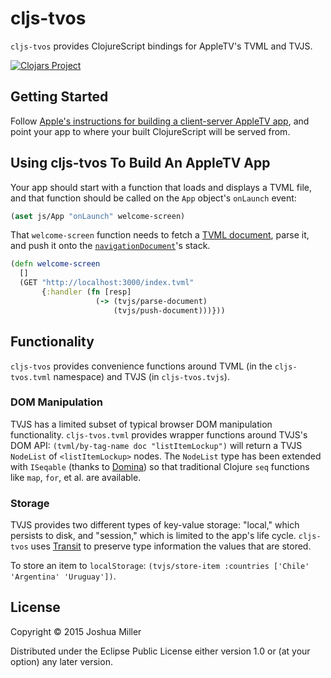 # cljs-tvos

`cljs-tvos` provides ClojureScript bindings for AppleTV's TVML and TVJS.

[![Clojars Project](http://clojars.org/cljs-tvos/latest-version.svg)](http://clojars.org/cljs-tvos)

## Getting Started

Follow
[Apple's instructions for building a client-server AppleTV app](https://developer.apple.com/library/prerelease/tvos/documentation/General/Conceptual/AppleTV_PG/YourFirstAppleTVApp.html#//apple_ref/doc/uid/TP40015241-CH3-SW1),
and point your app to where your built ClojureScript will be served
from.

## Using cljs-tvos To Build An AppleTV App

Your app should start with a function that loads and displays a TVML
file, and that function should be called on the `App` object's
`onLaunch` event:

```clojure
(aset js/App "onLaunch" welcome-screen)
```

That `welcome-screen` function needs to fetch a [TVML document](https://developer.apple.com/library/prerelease/tvos/documentation/LanguagesUtilities/Conceptual/ATV_Template_Guide/), parse
it, and push it onto the
[`navigationDocument`](https://developer.apple.com/library/prerelease/tvos/documentation/TVMLJS/Reference/TVJSNavigationDocument_Ref/index.html#//apple_ref/javascript/cl/NavigationDocument)'s
stack.

```clojure
(defn welcome-screen
  []
  (GET "http://localhost:3000/index.tvml"
       {:handler (fn [resp]
                   (-> (tvjs/parse-document)
                       (tvjs/push-document)))}))
```

## Functionality

`cljs-tvos` provides convenience functions around TVML (in the
`cljs-tvos.tvml` namespace) and TVJS (in `cljs-tvos.tvjs`).

### DOM Manipulation

TVJS has a limited subset of typical browser DOM manipulation
functionality. `cljs-tvos.tvml` provides wrapper functions around
TVJS's DOM API: `(tvml/by-tag-name doc "listItemLockup")` will return
a TVJS `NodeList` of `<listItemLockup>` nodes. The `NodeList` type has
been extended with `ISeqable` (thanks to
[Domina](https://github.com/levand/domina)) so that traditional
Clojure `seq` functions like `map`, `for`, et al. are available.

### Storage

TVJS provides two different types of key-value storage: "local," which
persists to disk, and "session," which is limited to the app's life cycle.
`cljs-tvos` uses [Transit](https://github.com/cognitect/transit-cljs)
to preserve type information the values that are stored.

To store an item to `localStorage`: `(tvjs/store-item :countries
['Chile' 'Argentina' 'Uruguay'])`.

## License

Copyright © 2015 Joshua Miller

Distributed under the Eclipse Public License either version 1.0 or (at your option) any later version.
